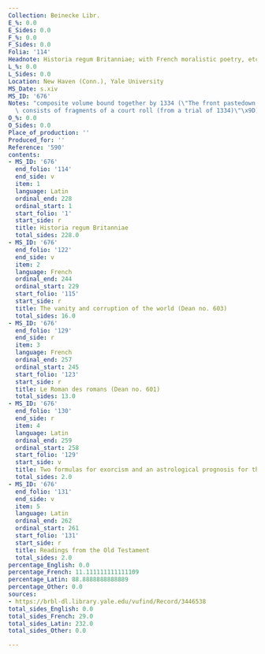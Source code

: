```yaml
---
Collection: Beinecke Libr.
E_%: 0.0
E_Sides: 0.0
F_%: 0.0
F_Sides: 0.0
Folia: '114'
Headnote: Historia regum Britanniae; with French moralistic poetry, etc.
L_%: 0.0
L_Sides: 0.0
Location: New Haven (Conn.), Yale University
MS_Date: s.xiv
MS_ID: '676'
Notes: "composite volume bound together by 1334 (\"The front pastedown (detached)\
  \ consists of fragments of a court roll (from a trial of 1334)\"\x9D)"
O_%: 0.0
O_Sides: 0.0
Place_of_production: ''
Produced_for: ''
Reference: '590'
contents:
- MS_ID: '676'
  end_folio: '114'
  end_side: v
  item: 1
  language: Latin
  ordinal_end: 228
  ordinal_start: 1
  start_folio: '1'
  start_side: r
  title: Historia regum Britanniae
  total_sides: 228.0
- MS_ID: '676'
  end_folio: '122'
  end_side: v
  item: 2
  language: French
  ordinal_end: 244
  ordinal_start: 229
  start_folio: '115'
  start_side: r
  title: The vanity and corruption of the world (Dean no. 603)
  total_sides: 16.0
- MS_ID: '676'
  end_folio: '129'
  end_side: r
  item: 3
  language: French
  ordinal_end: 257
  ordinal_start: 245
  start_folio: '123'
  start_side: r
  title: Le Roman des romans (Dean no. 601)
  total_sides: 13.0
- MS_ID: '676'
  end_folio: '130'
  end_side: r
  item: 4
  language: Latin
  ordinal_end: 259
  ordinal_start: 258
  start_folio: '129'
  start_side: v
  title: Two formulas for exorcism and an astrological prognosis for the year 1186
  total_sides: 2.0
- MS_ID: '676'
  end_folio: '131'
  end_side: v
  item: 5
  language: Latin
  ordinal_end: 262
  ordinal_start: 261
  start_folio: '131'
  start_side: r
  title: Readings from the Old Testament
  total_sides: 2.0
percentage_English: 0.0
percentage_French: 11.111111111111109
percentage_Latin: 88.8888888888889
percentage_Other: 0.0
sources:
- https://brbl-dl.library.yale.edu/vufind/Record/3446538
total_sides_English: 0.0
total_sides_French: 29.0
total_sides_Latin: 232.0
total_sides_Other: 0.0

---
```

